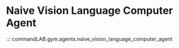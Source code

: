 # Naive Vision Language Computer Agent

::: commandLAB.gym.agents.naive_vision_language_computer_agent
